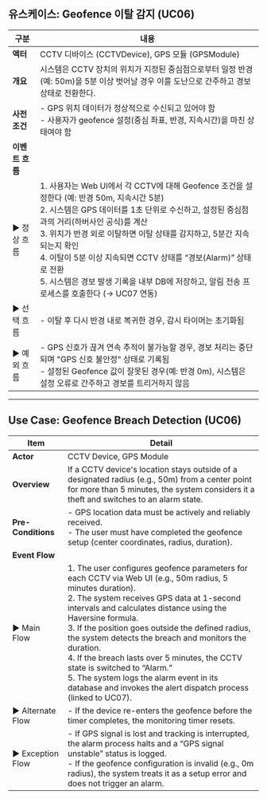 ## 유스케이스: Geofence 이탈 감지 (UC06)

| 구분 | 내용 |
| ---- | ---- |
| **액터** | CCTV 디바이스 (CCTVDevice), GPS 모듈 (GPSModule) |
| **개요** | 시스템은 CCTV 장치의 위치가 지정된 중심점으로부터 일정 반경(예: 50m)을 5분 이상 벗어날 경우 이를 도난으로 간주하고 경보 상태로 전환한다. |
| **사전 조건** | - GPS 위치 데이터가 정상적으로 수신되고 있어야 함<br>- 사용자가 geofence 설정(중심 좌표, 반경, 지속시간)을 마친 상태여야 함 |
| **이벤트 흐름** | |
| ▶ 정상 흐름 | 1. 사용자는 Web UI에서 각 CCTV에 대해 Geofence 조건을 설정한다 (예: 반경 50m, 지속시간 5분)<br>2. 시스템은 GPS 데이터를 1초 단위로 수신하고, 설정된 중심점과의 거리(하버사인 공식)를 계산<br>3. 위치가 반경 외로 이탈하면 이탈 상태를 감지하고, 5분간 지속되는지 확인<br>4. 이탈이 5분 이상 지속되면 CCTV 상태를 “경보(Alarm)” 상태로 전환<br>5. 시스템은 경보 발생 기록을 내부 DB에 저장하고, 알림 전송 프로세스를 호출한다 (→ UC07 연동) |
| ▶ 선택 흐름 | - 이탈 후 다시 반경 내로 복귀한 경우, 감시 타이머는 초기화됨 |
| ▶ 예외 흐름 | - GPS 신호가 끊겨 연속 추적이 불가능할 경우, 경보 처리는 중단되며 "GPS 신호 불안정" 상태로 기록됨<br>- 설정된 Geofence 값이 잘못된 경우(예: 반경 0m), 시스템은 설정 오류로 간주하고 경보를 트리거하지 않음 |

---

## Use Case: Geofence Breach Detection (UC06)

| Item | Detail |
| ---- | ------ |
| **Actor** | CCTV Device, GPS Module |
| **Overview** | If a CCTV device's location stays outside of a designated radius (e.g., 50m) from a center point for more than 5 minutes, the system considers it a theft and switches to an alarm state. |
| **Pre-Conditions** | - GPS location data must be actively and reliably received.<br>- The user must have completed the geofence setup (center coordinates, radius, duration). |
| **Event Flow** | |
| ▶ Main Flow | 1. The user configures geofence parameters for each CCTV via Web UI (e.g., 50m radius, 5 minutes duration).<br>2. The system receives GPS data at 1-second intervals and calculates distance using the Haversine formula.<br>3. If the position goes outside the defined radius, the system detects the breach and monitors the duration.<br>4. If the breach lasts over 5 minutes, the CCTV state is switched to “Alarm.”<br>5. The system logs the alarm event in its database and invokes the alert dispatch process (linked to UC07). |
| ▶ Alternate Flow | - If the device re-enters the geofence before the timer completes, the monitoring timer resets. |
| ▶ Exception Flow | - If GPS signal is lost and tracking is interrupted, the alarm process halts and a “GPS signal unstable” status is logged.<br>- If the geofence configuration is invalid (e.g., 0m radius), the system treats it as a setup error and does not trigger an alarm. |
